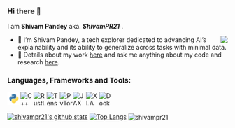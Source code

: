 ### Hi there 👋

I am **Shivam Pandey** aka. **_ShivamPR21_** .

<img src="https://komarev.com/ghpvc/?username=shivampr21&color=blue&style=flat-square" align="right" />

- 🔭 I’m Shivam Pandey, a tech explorer dedicated to advancing AI’s explainability and its ability to generalize across tasks with minimal data.
- 💬 Details about my work [here](https://shivampr21.github.io/) and ask me anything about my code and research [here](https://github.com/shivampr21/shivampr21/issues).


### Languages, Frameworks and Tools:
<img align="left" alt="Python" width="30px" height="30px" src="https://raw.githubusercontent.com/github/explore/80688e429a7d4ef2fca1e82350fe8e3517d3494d/topics/python/python.png" />
<img align="left" alt="C++" width="30px" height="30px" src="https://www.vectorlogo.zone/logos/isocpp/isocpp-icon.svg" />
<img align="left" alt="RustLang" width="30px" height="30px" src="https://www.vectorlogo.zone/logos/rust-lang/rust-lang-icon.svg" />
<img align="left" alt="TensorFlow" width="30px" height="30px" src="https://www.vectorlogo.zone/logos/tensorflow/tensorflow-icon.svg" />
<img align="left" alt="PyTorch" width="30px" height="30px" src="https://www.vectorlogo.zone/logos/pytorch/pytorch-icon.svg" />
<img align="left" alt="JAX" width="30px" height="30px" src="https://upload.wikimedia.org/wikipedia/commons/thumb/8/86/Google_JAX_logo.svg/1024px-Google_JAX_logo.svg.png" />
<img align="left" alt="XLA" width="30px" height="30px" src="https://pbs.twimg.com/profile_images/1579659734386360326/RyfjERXi_400x400.jpg" />
<img align="left" alt="Docker" width="30px" height="30px" src="https://www.vectorlogo.zone/logos/docker/docker-icon.svg" />

<br />
<br />

[![shivampr21's github stats](https://github-readme-stats.vercel.app/api?username=shivampr21&count_private=true&show_icons=true&line_height=21&show_icons=true&theme=vue)](https://github.com/shivampr21)
[![Top Langs](https://github-readme-stats.vercel.app/api/top-langs/?username=shivampr21&count_private=true&show_icons=true&layout=compact&theme=vue&langs_count=10&hide=jupyter%20notebook)](https://github.com/shivampr21)
<img align="center" src="https://github-readme-streak-stats.herokuapp.com/?user=shivampr21&" alt="shivampr21" />
